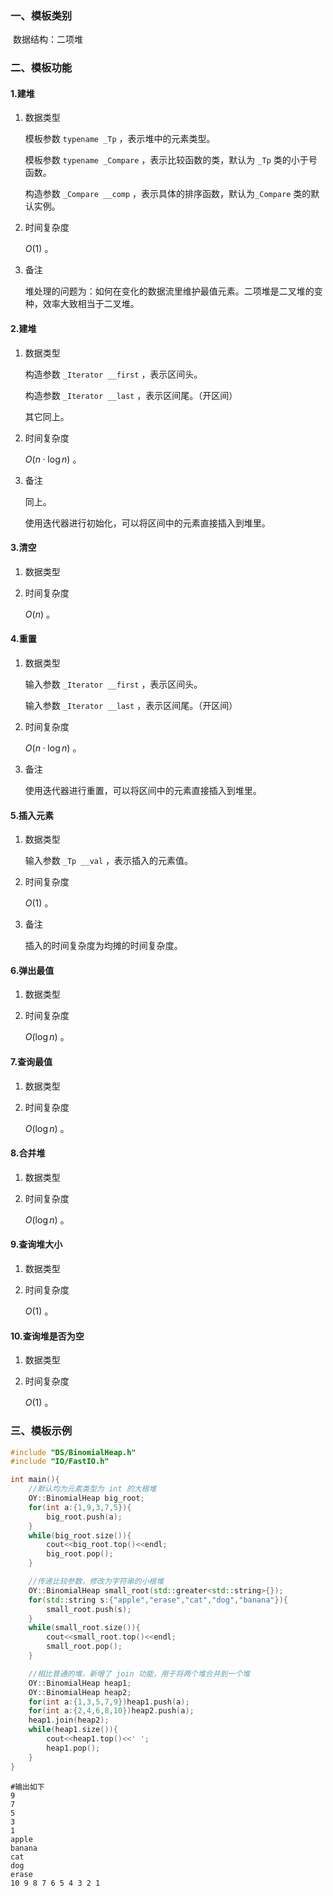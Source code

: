 ### 一、模板类别

​	数据结构：二项堆

### 二、模板功能

#### 1.建堆

1. 数据类型

   模板参数 `typename _Tp` ，表示堆中的元素类型。

   模板参数 `typename _Compare` ，表示比较函数的类，默认为 `_Tp` 类的小于号函数。

   构造参数 `_Compare __comp` ，表示具体的排序函数，默认为`_Compare` 类的默认实例。

2. 时间复杂度

   $O(1)$ 。

3. 备注

   堆处理的问题为：如何在变化的数据流里维护最值元素。二项堆是二叉堆的变种，效率大致相当于二叉堆。

#### 2.建堆

1. 数据类型

   构造参数 `_Iterator __first` ，表示区间头。

   构造参数 `_Iterator __last` ，表示区间尾。（开区间）

   其它同上。

2. 时间复杂度

   $O(n\cdot \log n)$ 。

3. 备注

   同上。

   使用迭代器进行初始化，可以将区间中的元素直接插入到堆里。

#### 3.清空

1. 数据类型

2. 时间复杂度

   $O(n)$ 。


#### 4.重置

1. 数据类型

   输入参数 `_Iterator __first` ，表示区间头。

   输入参数 `_Iterator __last` ，表示区间尾。（开区间）

2. 时间复杂度

   $O(n\cdot \log n)$ 。

3. 备注

   使用迭代器进行重置，可以将区间中的元素直接插入到堆里。

#### 5.插入元素

1. 数据类型

   输入参数 `_Tp __val` ，表示插入的元素值。

2. 时间复杂度

   $O(1)$ 。
   
3. 备注

   插入的时间复杂度为均摊的时间复杂度。

#### 6.弹出最值

1. 数据类型

2. 时间复杂度

   $O(\log n)$ 。

#### 7.查询最值

1. 数据类型

2. 时间复杂度

   $O(\log n)$ 。

#### 8.合并堆

1. 数据类型

2. 时间复杂度

   $O(\log n)$ 。


#### 9.查询堆大小

1. 数据类型

2. 时间复杂度

   $O(1)$ 。

#### 10.查询堆是否为空

1. 数据类型

2. 时间复杂度

   $O(1)$ 。

### 三、模板示例

```c++
#include "DS/BinomialHeap.h"
#include "IO/FastIO.h"

int main(){
    //默认均为元素类型为 int 的大根堆
    OY::BinomialHeap big_root;
    for(int a:{1,9,3,7,5}){
        big_root.push(a);
    }
    while(big_root.size()){
        cout<<big_root.top()<<endl;
        big_root.pop();
    }

    //传递比较参数，修改为字符串的小根堆
    OY::BinomialHeap small_root(std::greater<std::string>{});
    for(std::string s:{"apple","erase","cat","dog","banana"}){
        small_root.push(s);
    }
    while(small_root.size()){
        cout<<small_root.top()<<endl;
        small_root.pop();
    }

    //相比普通的堆，新增了 join 功能，用于将两个堆合并到一个堆
    OY::BinomialHeap heap1;
    OY::BinomialHeap heap2;
    for(int a:{1,3,5,7,9})heap1.push(a);
    for(int a:{2,4,6,8,10})heap2.push(a);
    heap1.join(heap2);
    while(heap1.size()){
        cout<<heap1.top()<<' ';
        heap1.pop();
    }
}
```

```
#输出如下
9
7
5
3
1
apple
banana
cat
dog
erase
10 9 8 7 6 5 4 3 2 1 

```

